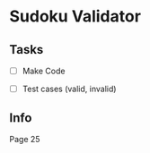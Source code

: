 # Sudoku Validator



## Tasks

- [ ] Make Code

- [ ] Test cases (valid, invalid)



## Info

Page 25

